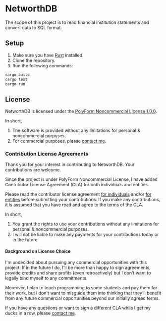 # NetworthDB

The scope of this project is to read financial institution statements and convert data to SQL format.

## Setup

1. Make sure you have [Rust](https://www.rust-lang.org/tools/install) installed.
2. Clone the repository.
3. Run the following commands:

```sh
cargo build
cargo test
cargo run
```

## License

NetworthDB is licensed under the [PolyForm Noncommercial License 1.0.0](LICENSE).

In short,
1. The software is provided without any limitations for personal & noncommercial purposes.
2. For commercial purposes, please [contact me](mailto:ajay39in+networthdb@gmail.com).

### Contribution License Agreements

Thank you for your interest in contributing to NetworthDB.
Your contributions are welcome.

Since the project is under PolyForm Noncommercial License,
I have added Contributor License Agreement (CLA) for both individuals and entities.

Please read the contributor license agreement [for individuals](docs/licenses/CLA_INDIVIDUAL.md) and/or [for entities](docs/licenses/CLA_ENTITY.md) before submitting your contributions. If you make any contributions, it is assumed that you have read and agree to the terms of the CLA.

In short,
1. You grant the rights to use your contributions without any limitations for personal & noncommercial purposes.
2. I will not be liable to make any payments for your contributions today or in the future.

#### Background on License Choice

I'm undecided about pursuing any commercial opportunities with this project.
If in the future I do, I'll be more than happy to sign agreements, provide credits and share profits (even retroactively) but I don't want to legally bind myself to any commitments.

Moreover, I plan to teach programming to some students and pay them for their work, but I don't want to misguide them into thinking that they'll benefit from any future commercial opportunities beyond our initially agreed terms.

If you have any questions or want to sign a different CLA while I get my ducks in a row, please [contact me](mailto:ajay39in+networthdb@gmail.com).

